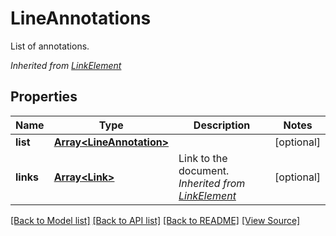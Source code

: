 # LineAnnotations
List of annotations.

*Inherited from [LinkElement](LinkElement.md)*
## Properties
Name | Type | Description | Notes
------------ | ------------- | ------------- | -------------
**list** | [**Array&lt;LineAnnotation&gt;**](LineAnnotation.md) |  | [optional]
**links** | [**Array&lt;Link&gt;**](Link.md) | Link to the document.<br />*Inherited from [LinkElement](LinkElement.md)* | [optional]

[[Back to Model list]](../README.md#documentation-for-models) [[Back to API list]](../README.md#documentation-for-api-endpoints) [[Back to README]](../README.md) [[View Source]](../src/models/lineAnnotations.ts)


